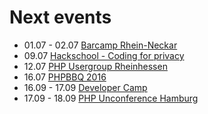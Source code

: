 # Next events

* 01.07 - 02.07 [Barcamp Rhein-Neckar](https://barcamp.rhein-neckar.me)
* 09.07 [Hackschool - Coding for privacy](http://www.meetup.com/de-DE/Hackschool-Mannheim/events/231880959/)
* 12.07 [PHP Usergroup Rheinhessen](https://www.xing.com/events/42-treffen-phpug-rheinhessen-1700745)
* 16.07 [PHPBBQ 2016](http://www.phpugffm.de/veranstaltungen-2/phpbbq-2016/)
* 16.09 - 17.09 [Developer Camp](https://developercamp.io)
* 17.09 - 18.09 [PHP Unconference Hamburg](http://www.php-unconference.de)
